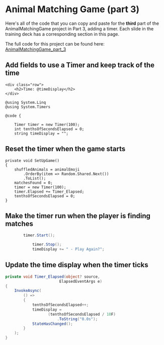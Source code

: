 # Animal Matching Game (part 3)

Here's all of the code that you can copy and paste for the **third** part of the AnimalMatchingGame project in Part 3, adding a timer. Each slide in the training deck has a corresponding section in this page.

The full code for this project can be found here: [AnimalMatchingGame_part_3](https://github.com/andrewstellman/blazor-training/tree/main/Code/AnimalMatchingGame_part_3)

## Add fields to use a Timer and keep track of the time

```razor
<div class="row">
    <h2>Time: @timeDisplay</h2>
</div>
```

```razor
@using System.Linq
@using System.Timers

@code {

    Timer timer = new Timer(100);
    int tenthsOfSecondsElapsed = 0;
    string timeDisplay = "";
```

## Reset the timer when the game starts

```razor
private void SetUpGame()
{
    shuffledAnimals = animalEmoji
        .OrderBy(item => Random.Shared.Next())
        .ToList();
    matchesFound = 0;
    timer = new Timer(100);
    timer.Elapsed += Timer_Elapsed;
    tenthsOfSecondsElapsed = 0;
}
```

## Make the timer run when the player is finding matches

```c#
        timer.Start();
```

```c#
            timer.Stop();
            timeDisplay += " - Play Again?";
```

## Update the time display when the timer ticks

```c#
private void Timer_Elapsed(object? source, 
                        ElapsedEventArgs e)
{
    InvokeAsync(
        () =>
        {
            tenthsOfSecondsElapsed++;
            timeDisplay = 
                   (tenthsOfSecondsElapsed / 10F)
                       .ToString("0.0s");
            StateHasChanged();
        }
    );
}
```

